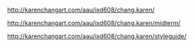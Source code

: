 http://karenchangart.com/aau/ixd608/chang.karen/

http://karenchangart.com/aau/ixd608/chang.karen/midterm/

http://karenchangart.com/aau/ixd608/chang.karen/styleguide/
